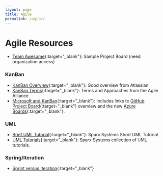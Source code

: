 ```yaml
---
layout: page
title: Agile
permalink: /agile/
---
```


# Agile Resources

* [Team Awesome](https://github.com/orgs/reaclass/projects/1){:target="_blank"}: Sample Project Board (need organization access)

### KanBan

* [KanBan Overview](https://www.atlassian.com/agile/kanban){:target="_blank"}: Good overview from Atlassian
* [KanBan Terms](https://www.agilealliance.org/glossary/kanban/){:target="_blank"}: Terms and Approaches from the Agile Alliance
* [Microsoft and KanBan](https://learn.microsoft.com/en-us/devops/plan/what-is-kanban){:target="_blank"}: Includes links to [GitHub Project Board](https://docs.github.com/en/enterprise-server@3.14/issues/organizing-your-work-with-project-boards/managing-project-boards/about-project-boards){:target="_blank"} overview and the new [Azure Boards](https://learn.microsoft.com/en-us/azure/devops/boards/github/?view=azure-devops){:target="_blank"}.

### UML

* [Brief UML Tutorial](https://sparxsystems.com/resources/tutorials/uml/component-model.html){:target="_blank"}: Sparx Systems Short UML Tutorial 
* [UML Tutorials](https://sparxsystems.com/resources/tutorials/uml2/){:target="_blank"}: Sparx Systems collection of UML tutorials.

### Spring/Iteration

* [Sprint versus Iteration](https://activecollab.com/blog/project-management/sprint-vs-iteration-difference){:target="_blank"}






